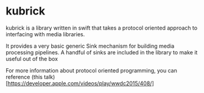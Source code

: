 # kubrick

kubrick is a library written in swift that takes a protocol oriented approach to interfacing with media libraries.

It provides a very basic generic Sink mechanism for building media processing pipelines.  A handful of sinks are included in the library to make it useful out of the box

For more information about protocol oriented programming, you can reference (this talk)[https://developer.apple.com/videos/play/wwdc2015/408/]
